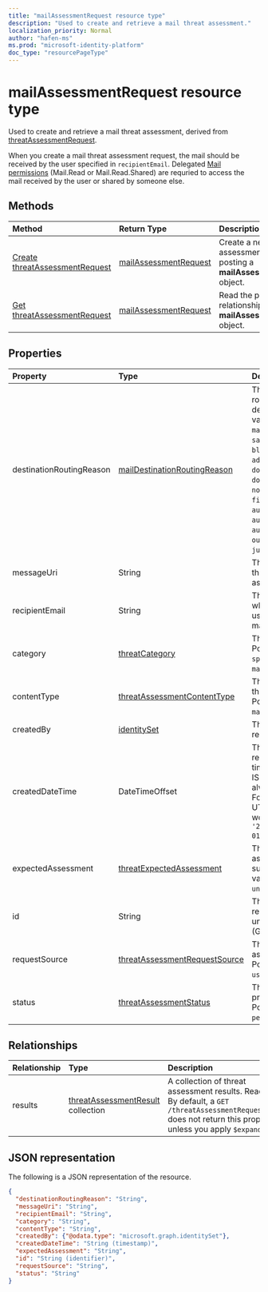 ```yaml
---
title: "mailAssessmentRequest resource type"
description: "Used to create and retrieve a mail threat assessment."
localization_priority: Normal
author: "hafen-ms"
ms.prod: "microsoft-identity-platform"
doc_type: "resourcePageType"
---
```


# mailAssessmentRequest resource type

Used to create and retrieve a mail threat assessment, derived from [threatAssessmentRequest](threatAssessmentRequest.md).

When you create a mail threat assessment request, the mail should be received by the user specified in `recipientEmail`. Delegated [Mail permissions](/graph/permissions-reference#mail-permissions) (Mail.Read or Mail.Read.Shared) are requried to access the mail received by the user or shared by someone else.

## Methods

| Method       | Return Type | Description |
|:-------------|:------------|:------------|
| [Create threatAssessmentRequest](../api/informationprotection-post-threatassessmentrequests.md) | [mailAssessmentRequest](mailAssessmentRequest.md) | Create a new mail assessment request by posting a **mailAssessmentRequest** object. |
| [Get threatAssessmentRequest](../api/threatassessmentrequest-get.md) | [mailAssessmentRequest](mailassessmentrequest.md) | Read the properties and relationships of a **mailAssessmentRequest** object. |


## Properties

| Property     | Type        | Description |
|:-------------|:------------|:------------|
|destinationRoutingReason|[mailDestinationRoutingReason](enums.md#maildestinationroutingreason-values)|The reason for mail routed to its destination. Possible values are: `none`, `mailFlowRule`, `safeSender`, `blockedSender`, `advancedSpamFiltering`, `domainAllowList`, `domainBlockList`, `notInAddressBook`, `firstTimeSender`, `autoPurgeToInbox`, `autoPurgeToJunk`, `autoPurgeToDeleted`, `outbound`, `notJunk`, `junk`.|
|messageUri|String|The resource URI of the mail message for assessment.|
|recipientEmail|String|The mail recipient whose policies are used to assess the mail.|
|category|[threatCategory](enums.md#threatcategory-values)|The threat category. Possible values are: `spam`, `phishing`, `malware`.|
|contentType|[threatAssessmentContentType](enums.md#threatassessmentcontenttype-values)|The content type of threat assessment. Possible values are: `mail`, `url`, `file`.|
|createdBy|[identitySet](identityset.md)|The threat assessment request creator.|
|createdDateTime|DateTimeOffset|The Timestamp type represents date and time information using ISO 8601 format and is always in UTC time. For example, midnight UTC on Jan 1, 2014 would look like this: `'2014-01-01T00:00:00Z'`.|
|expectedAssessment|[threatExpectedAssessment](enums.md#threatexpectedassessment-values)|The expected assessment from submitter. Possible values are: `block`, `unblock`.|
|id|String|The threat assessment request ID is a globally unique identifier (GUID).|
|requestSource|[threatAssessmentRequestSource](enums.md#threatassessmentrequestsource-values)|The source of threat assessment request. Possible values are: `user`, `administrator`.|
|status|[threatAssessmentStatus](enums.md#threatassessmentstatus-values)|The assessment process status. Possible values are: `pending`, `completed`.|

## Relationships

| Relationship | Type        | Description |
|:-------------|:------------|:------------|
|results|[threatAssessmentResult](threatassessmentresult.md) collection|A collection of threat assessment results. Read-only. By default, a `GET /threatAssessmentRequests/{id}` does not return this property unless you apply `$expand` on it.|

## JSON representation

The following is a JSON representation of the resource.

<!-- {
  "blockType": "resource",
  "optionalProperties": [

  ],
  "@odata.type": "microsoft.graph.mailAssessmentRequest",
  "baseType": "",
  "keyProperty": "id"
}-->

```json
{
  "destinationRoutingReason": "String",
  "messageUri": "String",
  "recipientEmail": "String",
  "category": "String",
  "contentType": "String",
  "createdBy": {"@odata.type": "microsoft.graph.identitySet"},
  "createdDateTime": "String (timestamp)",
  "expectedAssessment": "String",
  "id": "String (identifier)",
  "requestSource": "String",
  "status": "String"
}
```

<!-- uuid: 16cd6b66-4b1a-43a1-adaf-3a886856ed98
2019-02-04 14:57:30 UTC -->
<!-- {
  "type": "#page.annotation",
  "description": "mailAssessmentRequest resource",
  "keywords": "",
  "section": "documentation",
  "tocPath": ""
}-->
